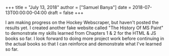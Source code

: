 +++
title = "July 13, 2018"
author = ["Samuel Banya"]
date = 2018-07-13T00:00:00-04:00
draft = false
+++

I am making progress on the Hockey Webscraper, but haven't posted the results yet. I created another fake
website called "The History Of MS Paint" to demonstrate my skills learned from Chapters 1 &amp; 2 for the HTML &amp; JS
books so far. I look forward to doing more project work before continuing in the actual books so that I can
reinforce and demonstrate what I've learned so far.